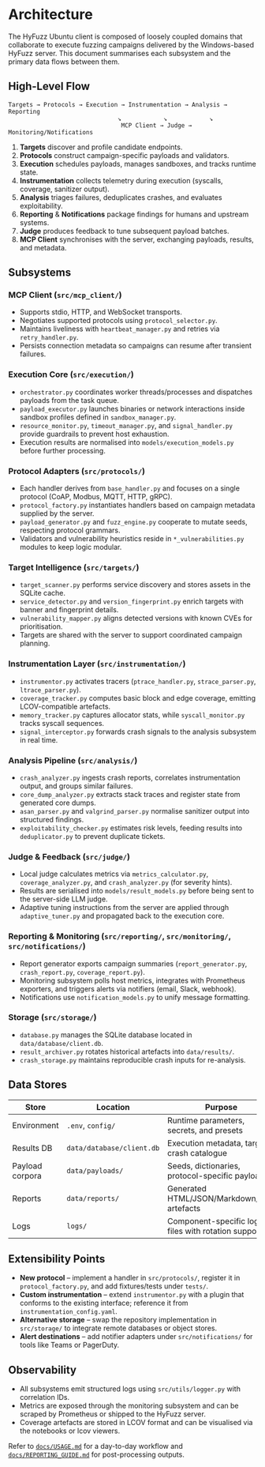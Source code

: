 # Architecture

The HyFuzz Ubuntu client is composed of loosely coupled domains that collaborate to execute fuzzing
campaigns delivered by the Windows-based HyFuzz server. This document summarises each subsystem and the
primary data flows between them.

## High-Level Flow

```
Targets → Protocols → Execution → Instrumentation → Analysis → Reporting
                               ↘            ↘            ↘
                                MCP Client → Judge → Monitoring/Notifications
```

1. **Targets** discover and profile candidate endpoints.
2. **Protocols** construct campaign-specific payloads and validators.
3. **Execution** schedules payloads, manages sandboxes, and tracks runtime state.
4. **Instrumentation** collects telemetry during execution (syscalls, coverage, sanitizer output).
5. **Analysis** triages failures, deduplicates crashes, and evaluates exploitability.
6. **Reporting** & **Notifications** package findings for humans and upstream systems.
7. **Judge** produces feedback to tune subsequent payload batches.
8. **MCP Client** synchronises with the server, exchanging payloads, results, and metadata.

## Subsystems

### MCP Client (`src/mcp_client/`)

- Supports stdio, HTTP, and WebSocket transports.
- Negotiates supported protocols using `protocol_selector.py`.
- Maintains liveliness with `heartbeat_manager.py` and retries via `retry_handler.py`.
- Persists connection metadata so campaigns can resume after transient failures.

### Execution Core (`src/execution/`)

- `orchestrator.py` coordinates worker threads/processes and dispatches payloads from the task queue.
- `payload_executor.py` launches binaries or network interactions inside sandbox profiles defined in
  `sandbox_manager.py`.
- `resource_monitor.py`, `timeout_manager.py`, and `signal_handler.py` provide guardrails to prevent host
  exhaustion.
- Execution results are normalised into `models/execution_models.py` before further processing.

### Protocol Adapters (`src/protocols/`)

- Each handler derives from `base_handler.py` and focuses on a single protocol (CoAP, Modbus, MQTT,
  HTTP, gRPC).
- `protocol_factory.py` instantiates handlers based on campaign metadata supplied by the server.
- `payload_generator.py` and `fuzz_engine.py` cooperate to mutate seeds, respecting protocol grammars.
- Validators and vulnerability heuristics reside in `*_vulnerabilities.py` modules to keep logic modular.

### Target Intelligence (`src/targets/`)

- `target_scanner.py` performs service discovery and stores assets in the SQLite cache.
- `service_detector.py` and `version_fingerprint.py` enrich targets with banner and fingerprint details.
- `vulnerability_mapper.py` aligns detected versions with known CVEs for prioritisation.
- Targets are shared with the server to support coordinated campaign planning.

### Instrumentation Layer (`src/instrumentation/`)

- `instrumentor.py` activates tracers (`ptrace_handler.py`, `strace_parser.py`, `ltrace_parser.py`).
- `coverage_tracker.py` computes basic block and edge coverage, emitting LCOV-compatible artefacts.
- `memory_tracker.py` captures allocator stats, while `syscall_monitor.py` tracks syscall sequences.
- `signal_interceptor.py` forwards crash signals to the analysis subsystem in real time.

### Analysis Pipeline (`src/analysis/`)

- `crash_analyzer.py` ingests crash reports, correlates instrumentation output, and groups similar
  failures.
- `core_dump_analyzer.py` extracts stack traces and register state from generated core dumps.
- `asan_parser.py` and `valgrind_parser.py` normalise sanitizer output into structured findings.
- `exploitability_checker.py` estimates risk levels, feeding results into `deduplicator.py` to prevent
  duplicate tickets.

### Judge & Feedback (`src/judge/`)

- Local judge calculates metrics via `metrics_calculator.py`, `coverage_analyzer.py`, and
  `crash_analyzer.py` (for severity hints).
- Results are serialised into `models/result_models.py` before being sent to the server-side LLM judge.
- Adaptive tuning instructions from the server are applied through `adaptive_tuner.py` and propagated
  back to the execution core.

### Reporting & Monitoring (`src/reporting/`, `src/monitoring/`, `src/notifications/`)

- Report generator exports campaign summaries (`report_generator.py`, `crash_report.py`,
  `coverage_report.py`).
- Monitoring subsystem polls host metrics, integrates with Prometheus exporters, and triggers alerts via
  notifiers (email, Slack, webhook).
- Notifications use `notification_models.py` to unify message formatting.

### Storage (`src/storage/`)

- `database.py` manages the SQLite database located in `data/database/client.db`.
- `result_archiver.py` rotates historical artefacts into `data/results/`.
- `crash_storage.py` maintains reproducible crash inputs for re-analysis.

## Data Stores

| Store | Location | Purpose |
|-------|----------|---------|
| Environment | `.env`, `config/` | Runtime parameters, secrets, and presets |
| Results DB | `data/database/client.db` | Execution metadata, targets, crash catalogue |
| Payload corpora | `data/payloads/` | Seeds, dictionaries, protocol-specific payloads |
| Reports | `data/reports/` | Generated HTML/JSON/Markdown/CSV artefacts |
| Logs | `logs/` | Component-specific log files with rotation support |

## Extensibility Points

- **New protocol** – implement a handler in `src/protocols/`, register it in `protocol_factory.py`, and
  add fixtures/tests under `tests/`.
- **Custom instrumentation** – extend `instrumentor.py` with a plugin that conforms to the existing
  interface; reference it from `instrumentation_config.yaml`.
- **Alternative storage** – swap the repository implementation in `src/storage/` to integrate remote
  databases or object stores.
- **Alert destinations** – add notifier adapters under `src/notifications/` for tools like Teams or
  PagerDuty.

## Observability

- All subsystems emit structured logs using `src/utils/logger.py` with correlation IDs.
- Metrics are exposed through the monitoring subsystem and can be scraped by Prometheus or shipped to
  the HyFuzz server.
- Coverage artefacts are stored in LCOV format and can be visualised via the notebooks or lcov viewers.

Refer to [`docs/USAGE.md`](USAGE.md) for a day-to-day workflow and [`docs/REPORTING_GUIDE.md`](REPORTING_GUIDE.md)
for post-processing outputs.
